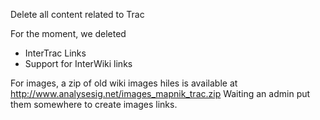Delete all content related to Trac

For the moment, we deleted

* InterTrac Links
* Support for InterWiki links

For images, a zip of old wiki images hiles is available at http://www.analysesig.net/images_mapnik_trac.zip Waiting an admin put them somewhere to create images links.

